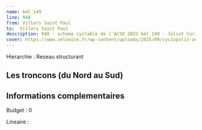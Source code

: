 ```yaml
---
name: kml_149 
line: 948
from: Villers Saint Paul
to:  Villers Saint Paul
description: 948 - schema cyclable de l'ACSO 2025 kml_149 - Joliot Curie Montataire
cover: https://www.velooise.fr/wp-content/uploads/2025/09/cyclopolis-acso-default.jpg
---
```

Hierarchie : Reseau structurant


## Les troncons (du Nord au Sud)

## Informations complementaires

Budget  : 0 

Lineaire :

